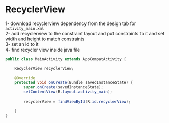 # RecyclerView  
1- download recyclerview dependency from the design tab for `activity_main.xml`  
2- add recyclerview to the constraint layout and put constraints to it and set width and height to match constraints  
3- set an id to it  
4- find recycler view inside java file  
```java 
public class MainActivity extends AppCompatActivity {
    
    RecyclerView recyclerView;

    @Override
    protected void onCreate(Bundle savedInstanceState) {
        super.onCreate(savedInstanceState);
        setContentView(R.layout.activity_main);
        
        recyclerView = findViewById(R.id.recyclerView);
        
    }
}
```

